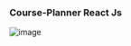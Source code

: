### Course-Planner React Js

![image](https://user-images.githubusercontent.com/88508599/171674965-20545df0-2966-475e-b453-aea5a8b7ca86.png)
